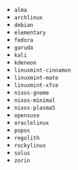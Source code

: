 * `alma`
* `archlinux`
* `debian`
* `elementary`
* `fedora`
* `garuda`
* `kali`
* `kdeneon`
* `linuxmint-cinnamon`
* `linuxmint-mate`
* `linuxmint-xfce`
* `nixos-gnome`
* `nixos-minimal`
* `nixos-plasma5`
* `opensuse`
* `oraclelinux`
* `popos`
* `regolith`
* `rockylinux`
* `solus`
* `zorin`
